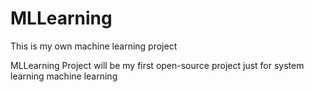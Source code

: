 # MLLearning
This is my own machine learning project


MLLearning Project will be my first open-source project just for system learning machine learning
